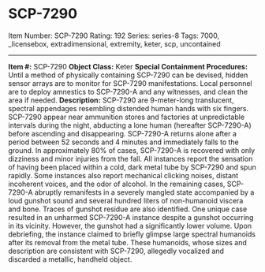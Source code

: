 # SCP-7290
Item Number: SCP-7290
Rating: 192
Series: series-8
Tags: 7000, _licensebox, extradimensional, extremity, keter, scp, uncontained

---

  
**Item #:** SCP-7290 
**Object Class:** Keter
**Special Containment Procedures:** Until a method of physically containing SCP-7290 can be devised, hidden sensor arrays are to monitor for SCP-7290 manifestations. Local personnel are to deploy amnestics to SCP-7290-A and any witnesses, and clean the area if needed.
**Description:** SCP-7290 are 9-meter-long translucent, spectral appendages resembling distended human hands with six fingers.
SCP-7290 appear near ammunition stores and factories at unpredictable intervals during the night, abducting a lone human (hereafter SCP-7290-A) before ascending and disappearing. SCP-7290-A returns alone after a period between 52 seconds and 4 minutes and immediately falls to the ground.
In approximately 80% of cases, SCP-7290-A is recovered with only dizziness and minor injuries from the fall. All instances report the sensation of having been placed within a cold, dark metal tube by SCP-7290 and spun rapidly. Some instances also report mechanical clicking noises, distant incoherent voices, and the odor of alcohol.
In the remaining cases, SCP-7290-A abruptly remanifests in a severely mangled state accompanied by a loud gunshot sound and several hundred liters of non-humanoid viscera and bone. Traces of gunshot residue are also identified.
One unique case resulted in an unharmed SCP-7290-A instance despite a gunshot occurring in its vicinity. However, the gunshot had a significantly lower volume. Upon debriefing, the instance claimed to briefly glimpse large spectral humanoids after its removal from the metal tube. These humanoids, whose sizes and description are consistent with SCP-7290, allegedly vocalized and discarded a metallic, handheld object.
